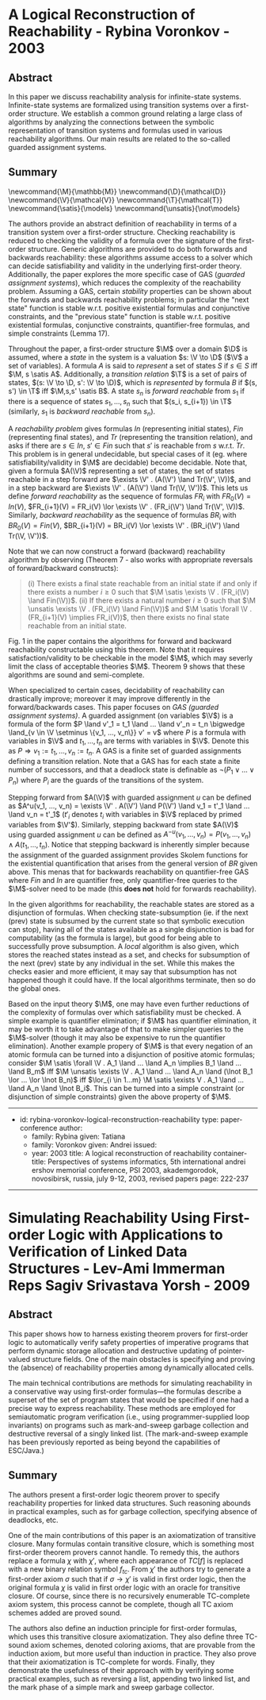 A Logical Reconstruction of Reachability - Rybina Voronkov - 2003
=================================================================

Abstract
--------

In this paper we discuss reachability analysis for infinite-state systems.
Infinite-state systems are formalized using transition systems over a
first-order structure. We establish a common ground relating a large class of
algorithms by analyzing the connections between the symbolic representation of
transition systems and formulas used in various reachability algorithms. Our
main results are related to the so-called guarded assignment systems.

Summary
-------

\newcommand{\M}{\mathbb{M}}
\newcommand{\D}{\mathcal{D}}
\newcommand{\V}{\mathcal{V}}
\newcommand{\T}{\mathcal{T}}
\newcommand{\satis}{\models}
\newcommand{\unsatis}{\not\models}

The authors provide an abstract definition of reachability in terms of a
transition system over a first-order structure. Checking reachability is reduced
to checking the validity of a formula over the signature of the first-order
structure. Generic algorithms are provided to do both forwards and backwards
reachability: these algorithms assume access to a solver which can decide
satisfiability and validity in the underlying first-order theory. Additionally,
the paper explores the more specific case of GAS (*guarded assignment systems*),
which reduces the complexity of the reachability problem. Assuming a GAS,
certain *stability* properties can be shown about the forwards and backwards
reachability problems; in particular the "next state" function is stable w.r.t.
positive existential formulas and conjunctive constraints, and the "previous
state" function is stable w.r.t. positive existential formulas, conjunctive
constraints, quantifier-free formulas, and simple constraints (Lemma 17).

Throughout the paper, a first-order structure $\M$ over a domain $\D$ is
assumed, where a *state* in the system is a valuation $s: \V \to \D$ ($\V$ a
set of variables). A formula $A$ is said to *represent* a set of states $S$ if
$s \in S$ iff $\M, s \satis A$. Additionally, a *transition relation* $\T$ is a
set of pairs of states, $(s: \V \to \D, s': \V \to \D)$, which is
*represented* by formula $B$ if $(s, s') \in \T$ iff $\M,s,s' \satis B$. A state
$s_n$ is *forward reachable* from $s_1$ if there is a sequence of states
$s_1, ..., s_n$ such that $(s_i, s_{i+1}) \in \T$ (similarly, $s_1$ is *backward
reachable* from $s_n$).

A *reachability problem* gives formulas $In$ (representing initial states),
$Fin$ (representing final states), and $Tr$ (representing the transition
relation), and asks if there are $s \in In$, $s' \in Fin$ such that $s'$ is
reachable from $s$ w.r.t. $Tr$. This problem is in general undecidable, but
special cases of it (eg. where satisfiability/validity in $\M$ are decidable)
become decidable. Note that, given a formula $A(\V)$ representing a set of
states, the set of states reachable in a step forward are
$\exists \V' . (A(\V') \land Tr(\V', \V))$, and in a step backward are
$\exists \V' . (A(\V') \land Tr(\V, \V'))$. This lets us define *forward
reachability* as the sequence of formulas $FR_i$ with $FR_0(V) = In(V)$,
$FR_{i+1}(V) = FR_i(V) \lor \exists \V' . (FR_i(\V') \land Tr(\V', \V))$.
Similarly, *backward reachability* as the sequence of formulas $BR_i$ with
$BR_0(V) = Fin(V)$,
$BR_{i+1}(V) = BR_i(V) \lor \exists \V' . (BR_i(\V') \land Tr(\V, \V'))$.

Note that we can now construct a forward (backward) reachability algorithm by
observing (Theorem 7 - also works with appropriate reversals of forward/backward
constructs):

> (i) There exists a final state reachable from an initial state if and only if
>     there exists a number $i \geq 0$ such that
>     $\M \satis \exists \V . (FR_i(\V) \land Fin(\V))$.
> (ii) If there exists a natural number $i \geq 0$ such that
>     $\M \unsatis \exists \V . (FR_i(\V) \land Fin(\V))$ and
>     $\M \satis \forall \V . (FR_{i+1}(V) \implies FR_i(V))$, then there exists
>     no final state reachable from an initial state.

Fig. 1 in the paper contains the algorithms for forward and backward
reachability constructable using this theorem. Note that it requires
satisfaction/validity to be checkable in the model $\M$, which may severly limit
the class of acceptable theories $\M$. Theorem 9 shows that these algorithms are
sound and semi-complete.

When specialized to certain cases, decidability of reachability can drastically
improve; moreover it may improve differently in the forward/backwards cases.
This paper focuses on *GAS (guarded assignment systems)*. A guarded assignment
(on variables $\V$) is a formula of the form
$P \land v'_1 = t_1 \land ... \land v'_n = t_n \bigwedge \land_{v \in \V \setminus \{v_1, ..., v_n\}} v' = v$
where $P$ is a formula with variables in $\V$ and $t_1, ..., t_n$ are terms with
variables in $\V$. Denote this as $P \Rightarrow v_1 := t_1, ..., v_n := t_n$. A
GAS is a finite set of guarded assignments defining a transition relation. Note
that a GAS has for each state a finite number of successors, and that a deadlock
state is definable as $\lnot (P_1 \lor ... \lor P_n)$ where $P_i$ are the guards
of the transitions of the system.

Stepping forward from $A(\V)$ with guarded assignment $u$ can be defined as
$A^u(v_1, ..., v_n) = \exists \V' . A(\V') \land P(\V') \land v_1 = t'_1 \land ... \land v_n = t'_1$
($t'_i$ denotes $t_i$ with variables in $\V$ replaced by primed variables from
$\V'$). Similarly, stepping backward from state $A(\V)$ using guarded assignment
$u$ can be defined as
$A^{-u}(v_1, ..., v_n) = P(v_1, ..., v_n) \land A(t_1, ..., t_n)$. Notice that
stepping backward is inherently simpler because the assignment of the guarded
assignment provides Skolem functions for the existential quantification that
arises from the general version of $BR$ given above. This menas that for
backwards reachability on quantifier-free GAS where $Fin$ and $In$ are
quantifier free, only quantifier-free queries to the $\M$-solver need to be made
(this **does not** hold for forwards reachability).

In the given algorithms for reachability, the reachable states are stored as a
disjunction of formulas. When checking state-subsumption (ie. if the next (prev)
state is subsumed by the current state so that symbolic execution can stop),
having all of the states available as a single disjunction is bad for
computability (as the formula is large), but good for being able to successfully
prove subsumption. A *local* algorithm is also given, which stores the reached
states instead as a set, and checks for subsumption of the next (prev) state by
any individual in the set. While this makes the checks easier and more
efficient, it may say that subsumption has not happened though it could have. If
the local algorithms terminate, then so do the global ones.

Based on the input theory $\M$, one may have even further reductions of the
complexity of formulas over which satisfiability must be checked. A simple
example is quantifier elimination; if $\M$ has quantifier elimination, it may be
worth it to take advantage of that to make simpler queries to the $\M$-solver
(though it may also be expensive to run the quantifier elimination). Another
example propery of $\M$ is that every negation of an atomic formula can be
turned into a disjunction of positive atomic formulas; consider
$\M \satis \forall \V . A_1 \land ... \land A_n \implies B_1 \land ... \land B_m$
iff
$\M \unsatis \exists \V . A_1 \land ... \land A_n \land (\lnot B_1 \lor ... \lor \lnot B_n)$
iff
$\lor_{i \in 1...m} \M \satis \exists V . A_1 \land ... \land A_n \land \lnot B_i$.
This can be turned into a simple constraint (or disjunction of simple
constraints) given the above property of $\M$.

---
- id: rybina-voronkov-logical-reconstruction-reachability
  type: paper-conference
  author:
  - family: Rybina
    given: Tatiana
  - family: Voronkov
    given: Andrei
  issued:
  - year: 2003
  title: A logical reconstruction of reachability
  container-title: Perspectives of systems informatics, 5th international andrei ershov memorial conference, PSI 2003, akademgorodok, novosibirsk, russia, july 9-12, 2003, revised papers
  page: 222-237
---

Simulating Reachability Using First-order Logic with Applications to Verification of Linked Data Structures - Lev-Ami Immerman Reps Sagiv Srivastava Yorsh - 2009
=================================================================================================================================================================

Abstract
--------

This paper shows how to harness existing theorem provers for first-order logic
to automatically verify safety properties of imperative programs that perform
dynamic storage allocation and destructive updating of pointer-valued structure
fields. One of the main obstacles is specifying and proving the (absence) of
reachability properties among dynamically allocated cells.

The main technical contributions are methods for simulating reachability in a
conservative way using first-order formulas—the formulas describe a superset of
the set of program states that would be specified if one had a precise way to
express reachability. These methods are employed for semiautomatic program
verification (i.e., using programmer-supplied loop invariants) on programs such
as mark-and-sweep garbage collection and destructive reversal of a singly linked
list. (The mark-and-sweep example has been previously reported as being beyond
the capabilities of ESC/Java.)

Summary
-------

The authors present a first-order logic theorem prover to specify reachability
properties for linked data structures. Such reasoning abounds in practical
examples, such as for garbage collection, specifying absence of deadlocks, etc.

One of the main contributions of this paper is an axiomatization of transitive
closure. Many formulas contain transitive closure, which is something most
first-order theorem provers cannot handle. To remedy this, the authors replace a
formula $\chi$ with $\chi'$, where each appearance of $TC[f]$ is replaced with a
new binary relation symbol $f_{tc}$. From $\chi'$ the authors try to generate a
first-order axiom $\sigma$ such that if $\sigma \rightarrow \chi'$ is valid in
first order logic, then the original formula $\chi$ is valid in first order
logic with an oracle for transitive closure. Of course, since there is no
recursively enumerable TC-complete axiom system, this process cannot be
complete, though all TC axiom schemes added are proved sound.

The authors also define an induction principle for first-order formulas, which
uses this transitive closure axiomatization. They also define three TC-sound
axiom schemes, denoted coloring axioms, that are provable from the induction
axiom, but more useful than induction in practice. They also prove that their
axiomatization is TC-complete for words. Finally, they demonstrate the
usefulness of their approach with by verifying some practical examples, such as
reversing a list, appending two linked list, and the mark phase of a simple mark
and sweep garbage collector.


